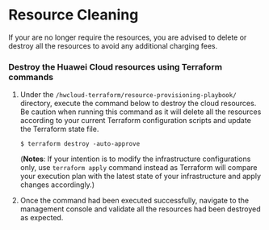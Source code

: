 # Resource Cleaning

If your are no longer require the resources, you are advised to delete or destroy all the resources to avoid any additional charging fees.

### Destroy the Huawei Cloud resources using Terraform commands

1. Under the ```/hwcloud-terraform/resource-provisioning-playbook/``` directory, execute the command below to destroy the cloud resources. Be caution when running this command as it will delete all the resources according to your current Terraform configuration scripts and update the Terraform state file. <br>

    ```$ terraform destroy -auto-approve```

    (**Notes**: If your intention is to modify the infrastructure configurations only, use ```terraform apply``` command instead as Terraform will compare your execution plan with the latest state of your infrastructure and apply changes accordingly.)

2. Once the command had been executed successfully, navigate to the management console and validate all the resources had been destroyed as expected.